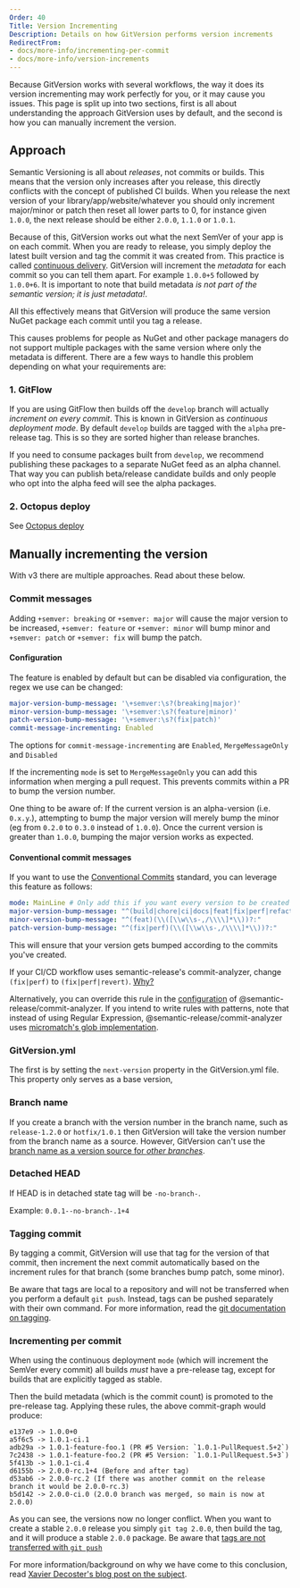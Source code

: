 ```yaml
---
Order: 40
Title: Version Incrementing
Description: Details on how GitVersion performs version increments
RedirectFrom:
- docs/more-info/incrementing-per-commit
- docs/more-info/version-increments
---
```


Because GitVersion works with several workflows, the way it does its version
incrementing may work perfectly for you, or it may cause you issues. This page
is split up into two sections, first is all about understanding the approach
GitVersion uses by default, and the second is how you can manually increment the
version.

## Approach

Semantic Versioning is all about _releases_, not commits or builds. This means
that the version only increases after you release, this directly conflicts with
the concept of published CI builds. When you release the next version of your
library/app/website/whatever you should only increment major/minor or patch then
reset all lower parts to 0, for instance given `1.0.0`, the next release should
be either `2.0.0`, `1.1.0` or `1.0.1`.

Because of this, GitVersion works out what the next SemVer of your app is on
each commit. When you are ready to release, you simply deploy the latest built
version and tag the commit it was created from. This practice is called
[continuous delivery][continuous-delivery]. GitVersion will increment the
_metadata_ for each commit so you can tell them apart. For example `1.0.0+5`
followed by `1.0.0+6`. It is important to note that build metadata _is not part
of the semantic version; it is just metadata!_.

All this effectively means that GitVersion will produce the same version NuGet
package each commit until you tag a release.

This causes problems for people as NuGet and other package managers do not
support multiple packages with the same version where only the metadata is
different. There are a few ways to handle this problem depending on what your
requirements are:

### 1. GitFlow

If you are using GitFlow then builds off the `develop` branch will actually
_increment on every commit_. This is known in GitVersion as _continuous
deployment mode_. By default `develop` builds are tagged with the `alpha`
pre-release tag. This is so they are sorted higher than release branches.

If you need to consume packages built from `develop`, we recommend publishing
these packages to a separate NuGet feed as an alpha channel. That way you can
publish beta/release candidate builds and only people who opt into the alpha
feed will see the alpha packages.

### 2. Octopus deploy

See [Octopus deploy](/docs/reference/build-servers/octopus-deploy)

## Manually incrementing the version

With v3 there are multiple approaches. Read about these below.

### Commit messages

Adding `+semver: breaking` or `+semver: major` will cause the major version to
be increased, `+semver: feature` or `+semver: minor` will bump minor and
`+semver: patch` or `+semver: fix` will bump the patch.

#### Configuration

The feature is enabled by default but can be disabled via configuration, the
regex we use can be changed:

```yaml
major-version-bump-message: '\+semver:\s?(breaking|major)'
minor-version-bump-message: '\+semver:\s?(feature|minor)'
patch-version-bump-message: '\+semver:\s?(fix|patch)'
commit-message-incrementing: Enabled
```

The options for `commit-message-incrementing` are `Enabled`, `MergeMessageOnly`
and `Disabled`

If the incrementing `mode` is set to `MergeMessageOnly` you can add this
information when merging a pull request. This prevents commits within a PR to
bump the version number.

One thing to be aware of: If the current version is an alpha-version (i.e.
`0.x.y`.), attempting to bump the major version will merely bump the minor (eg
from `0.2.0` to `0.3.0` instead of `1.0.0`). Once the current version is greater
than `1.0.0`, bumping the major version works as expected.

#### Conventional commit messages

If you want to use the [Conventional Commits][conventional-commits] standard,
you can leverage this feature as follows:

```yaml
mode: MainLine # Only add this if you want every version to be created automatically on your main branch.
major-version-bump-message: "^(build|chore|ci|docs|feat|fix|perf|refactor|revert|style|test)(\\([\\w\\s-,/\\\\]*\\))?(!:|:.*\\n\\n((.+\\n)+\\n)?BREAKING CHANGE:\\s.+)"
minor-version-bump-message: "^(feat)(\\([\\w\\s-,/\\\\]*\\))?:"
patch-version-bump-message: "^(fix|perf)(\\([\\w\\s-,/\\\\]*\\))?:"
```

This will ensure that your version gets bumped according to the commits you've
created.

If your CI/CD workflow uses semantic-release's commit-analyzer, change
`(fix|perf)` to `(fix|perf|revert)`.
[Why?](https://github.com/semantic-release/commit-analyzer/blob/75c9c87c88772d7ded4ca9614852b42519e41931/lib/default-release-rules.js#L8C1-L8C38)

Alternatively, you can override this rule in the
[configuration](https://github.com/semantic-release/commit-analyzer/tree/master#usage)
of \@semantic-release/commit-analyzer. If you intend to write rules with
patterns, note that instead of using Regular Expression,
\@semantic-release/commit-analyzer uses
[micromatch's glob implementation](https://github.com/micromatch/micromatch#matching-features).

### GitVersion.yml

The first is by setting the `next-version` property in the GitVersion.yml file.
This property only serves as a base version,

### Branch name

If you create a branch with the version number in the branch name, such as
`release-1.2.0` or `hotfix/1.0.1` then GitVersion will take the version number
from the branch name as a source. However, GitVersion can't use the [branch
name as a version source for _other branches_][faq-branch-name-source].

### Detached HEAD

If HEAD is in detached state tag will be `-no-branch-`.

Example: `0.0.1--no-branch-.1+4`

### Tagging commit

By tagging a commit, GitVersion will use that tag for the version of that
commit, then increment the next commit automatically based on the increment
rules for that branch (some branches bump patch, some minor).

Be aware that tags are local to a repository and will not be transferred when
you perform a default `git push`. Instead, tags can be pushed separately with
their own command. For more information, read the [git documentation on
tagging][git-tagging].

### Incrementing per commit

When using the continuous deployment `mode` (which will increment the SemVer
every commit) all builds _must_ have a pre-release tag, except for builds that
are explicitly tagged as stable.

Then the build metadata (which is the commit count) is promoted to the
pre-release tag. Applying these rules, the above commit-graph would produce:

```log
e137e9 -> 1.0.0+0
a5f6c5 -> 1.0.1-ci.1
adb29a -> 1.0.1-feature-foo.1 (PR #5 Version: `1.0.1-PullRequest.5+2`)
7c2438 -> 1.0.1-feature-foo.2 (PR #5 Version: `1.0.1-PullRequest.5+3`)
5f413b -> 1.0.1-ci.4
d6155b -> 2.0.0-rc.1+4 (Before and after tag)
d53ab6 -> 2.0.0-rc.2 (If there was another commit on the release branch it would be 2.0.0-rc.3)
b5d142 -> 2.0.0-ci.0 (2.0.0 branch was merged, so main is now at 2.0.0)
```

As you can see, the versions now no longer conflict. When you want to create a
stable `2.0.0` release you simply `git tag 2.0.0`, then build the tag, and it
will produce a stable `2.0.0` package. Be aware that
[tags are not transferred with `git push`](#tagging-commit)

For more information/background on why we have come to this conclusion, read
[Xavier Decoster's blog post on the subject][auto-incremented-nuget-package].

[auto-incremented-nuget-package]: https://www.xavierdecoster.com/semantic-versioning-auto-incremented-nuget-package-versions
[continuous-delivery]: /docs/reference/modes/continuous-delivery
[conventional-commits]: https://www.conventionalcommits.org/
[faq-branch-name-source]: /docs/learn/faq#merged-branch-names-as-version-source
[git-tagging]: https://git-scm.com/book/en/v2/Git-Basics-Tagging
